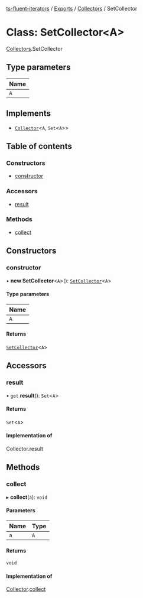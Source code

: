 [ts-fluent-iterators](../README.md) / [Exports](../modules.md) / [Collectors](../modules/Collectors.md) / SetCollector

# Class: SetCollector\<A\>

[Collectors](../modules/Collectors.md).SetCollector

## Type parameters

| Name |
| :------ |
| `A` |

## Implements

- [`Collector`](../interfaces/Collectors.Collector.md)\<`A`, `Set`\<`A`\>\>

## Table of contents

### Constructors

- [constructor](Collectors.SetCollector.md#constructor)

### Accessors

- [result](Collectors.SetCollector.md#result)

### Methods

- [collect](Collectors.SetCollector.md#collect)

## Constructors

### constructor

• **new SetCollector**\<`A`\>(): [`SetCollector`](Collectors.SetCollector.md)\<`A`\>

#### Type parameters

| Name |
| :------ |
| `A` |

#### Returns

[`SetCollector`](Collectors.SetCollector.md)\<`A`\>

## Accessors

### result

• `get` **result**(): `Set`\<`A`\>

#### Returns

`Set`\<`A`\>

#### Implementation of

Collector.result

## Methods

### collect

▸ **collect**(`a`): `void`

#### Parameters

| Name | Type |
| :------ | :------ |
| `a` | `A` |

#### Returns

`void`

#### Implementation of

[Collector](../interfaces/Collectors.Collector.md).[collect](../interfaces/Collectors.Collector.md#collect)
